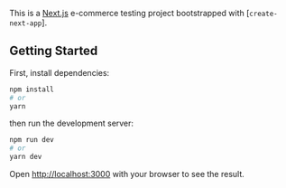 This is a [Next.js](https://nextjs.org/) e-commerce testing project bootstrapped with [`create-next-app`].

## Getting Started

First, install dependencies:

```bash
npm install
# or
yarn
```

then run the development server:

```bash
npm run dev
# or
yarn dev
```

Open [http://localhost:3000](http://localhost:3000) with your browser to see the result.
